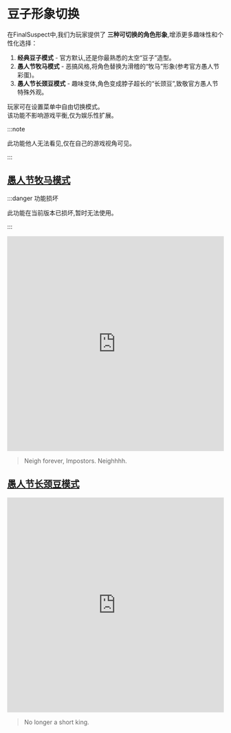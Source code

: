 # 豆子形象切换

在FinalSuspect中,我们为玩家提供了 **三种可切换的角色形象**,增添更多趣味性和个性化选择：

1. **经典豆子模式** - 官方默认,还是你最熟悉的太空“豆子”造型。
2. **愚人节牧马模式** - 恶搞风格,将角色替换为滑稽的“牧马”形象(参考官方愚人节彩蛋)。
3. **愚人节长颈豆模式** - 趣味变体,角色变成脖子超长的“长颈豆”,致敬官方愚人节特殊外观。

玩家可在设置菜单中自由切换模式。\
该功能不影响游戏平衡,仅为娱乐性扩展。

:::note

此功能他人无法看见,仅在自己的游戏视角可见。

:::

## [愚人节牧马模式](https://www.innersloth.com/april-fools-%f0%9f%90%8e-horse-mode-is-here/)

:::danger 功能损坏

此功能在当前版本已损坏,暂时无法使用。

:::

<iframe width="100%" height="500" src="https://www.youtube.com/embed/R57IVzMtYVw?si=UddfXtqWg1X4MZeU" title="YouTube video player" frameborder="0" allow="accelerometer; autoplay; clipboard-write; encrypted-media; gyroscope; picture-in-picture; web-share" referrerpolicy="strict-origin-when-cross-origin" allowfullscreen></iframe>

> Neigh forever, Impostors. Neighhhh.

## [愚人节长颈豆模式](https://www.innersloth.com/april-fools-goes-necks-gen/)

<iframe width="100%" height="500" src="https://www.youtube.com/embed/ZKM_VoNebjY?si=H8-8ZRazyHvWB4WL" title="YouTube video player" frameborder="0" allow="accelerometer; autoplay; clipboard-write; encrypted-media; gyroscope; picture-in-picture; web-share" referrerpolicy="strict-origin-when-cross-origin" allowfullscreen></iframe>

> No longer a short king.